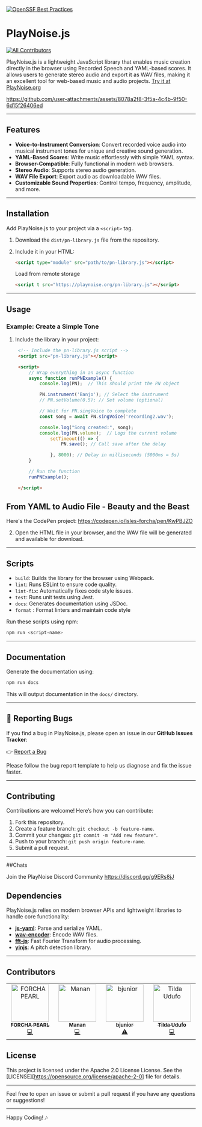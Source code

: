 [![OpenSSF Best Practices](https://www.bestpractices.dev/projects/9975/badge)](https://www.bestpractices.dev/projects/9975)

# PlayNoise.js
<!-- ALL-CONTRIBUTORS-BADGE:START - Do not remove or modify this section -->
[![All Contributors](https://img.shields.io/badge/all_contributors-4-orange.svg?style=flat-square)](#contributors-)
<!-- ALL-CONTRIBUTORS-BADGE:END -->

PlayNoise.js is a lightweight JavaScript library that enables music creation directly in the browser using Recorded Speech and YAML-based scores. It allows users to generate stereo audio and export it as WAV files, making it an excellent tool for web-based music and audio projects.
[Try it at  PlayNoise.org](https://playnoise.org/)



https://github.com/user-attachments/assets/8078a2f8-3f5a-4c4b-9f50-6d15f26406ed



---

## Features

- **Voice-to-Instrument Conversion**: Convert recorded voice audio into musical instrument tones for unique and creative sound generation.
- **YAML-Based Scores**: Write music effortlessly with simple YAML syntax.
- **Browser-Compatible**: Fully functional in modern web browsers.
- **Stereo Audio**: Supports stereo audio generation.
- **WAV File Export**: Export audio as downloadable WAV files.
- **Customizable Sound Properties**: Control tempo, frequency, amplitude, and more.

---

## Installation

Add PlayNoise.js to your project via a `<script>` tag. 

1. Download the `dist/pn-library.js` file from the repository.
2. Include it in your HTML:

   ```html
   <script type="module" src="path/to/pn-library.js"></script>
   ```
   Load from remote storage
   ```html
   <script t src="https://playnoise.org/pn-library.js"></script>
   ```

---

## Usage

### Example: Create a Simple Tone

1. Include the library in your project:

   ```html
    <!-- Include the pn-library.js script -->
    <script src="pn-library.js"></script>

    <script>
        // Wrap everything in an async function
        async function runPNExample() {
            console.log(PN);  // This should print the PN object

            PN.instrument('Banjo'); // Select the instrument
            // PN.setVolume(0.5); // Set volume (optional)

            // Wait for PN.singVoice to complete
            const song = await PN.singVoice('recording2.wav');

            console.log("Song created:", song);
            console.log(PN.volume);  // Logs the current volume
                setTimeout(() => {
                    PN.save(); // Call save after the delay

                }, 8000); // Delay in milliseconds (5000ms = 5s)
        }

        // Run the function
        runPNExample();

    </script>
   ```

## From YAML to Audio File - Beauty and the Beast 

Here's the CodePen project: https://codepen.io/isles-forcha/pen/KwPBJZO

2. Open the HTML file in your browser, and the WAV file will be generated and available for download.

---

## Scripts

- `build`: Builds the library for the browser using Webpack.
- `lint`: Runs ESLint to ensure code quality.
- `lint-fix`: Automatically fixes code style issues.
- `test`: Runs unit tests using Jest.
- `docs`: Generates documentation using JSDoc.
- `format` : Format linters and maintain code style

Run these scripts using npm:

```bash
npm run <script-name>
```

---

## Documentation

Generate the documentation using:

```bash
npm run docs
```

This will output documentation in the `docs/` directory.

---

## 🐛 Reporting Bugs

If you find a bug in PlayNoise.js, please open an issue in our **GitHub Issues Tracker**:

👉 [Report a Bug](https://github.com/PlayNoise/PlayNoise.js/issues/new?template=bug_report.md)

Please follow the bug report template to help us diagnose and fix the issue faster.

----

## Contributing

Contributions are welcome! Here’s how you can contribute:

1. Fork this repository.
2. Create a feature branch: `git checkout -b feature-name`.
3. Commit your changes: `git commit -m "Add new feature"`.
4. Push to your branch: `git push origin feature-name`.
5. Submit a pull request.

---

##Chats

Join the PlayNoise Discord Community https://discord.gg/g9ERs8jJ

## Dependencies

PlayNoise.js relies on modern browser APIs and lightweight libraries to handle core functionality:

- **[js-yaml](https://github.com/nodeca/js-yaml)**: Parse and serialize YAML.
- **[wav-encoder](https://github.com/mohayonao/wav-encoder)**: Encode WAV files.
- **[fft-js](https://github.com/dntj/jsfft)**: Fast Fourier Transform for audio processing.
- **[yinjs](https://github.com/qiuxiang/yinjs)**: A pitch detection library.

---

## Contributors


<!-- ALL-CONTRIBUTORS-LIST:START - Do not remove or modify this section -->
<!-- prettier-ignore-start -->
<!-- markdownlint-disable -->
<table>
  <tbody>
    <tr>
      <td align="center" valign="top" width="14.28%"><a href="https://www.linkedin.com/in/forcha-pearl/"><img src="https://avatars.githubusercontent.com/u/24577149?v=4?s=100" width="100px;" alt="FORCHA PEARL"/><br /><sub><b>FORCHA PEARL</b></sub></a><br /><a href="https://github.com/PlayNoise/PlayNoise.js/commits?author=Forchapeatl" title="Code">💻</a></td>
      <td align="center" valign="top" width="14.28%"><a href="https://github.com/MananPoojara"><img src="https://avatars.githubusercontent.com/u/104253184?v=4?s=100" width="100px;" alt="Manan"/><br /><sub><b>Manan</b></sub></a><br /><a href="https://github.com/PlayNoise/PlayNoise.js/commits?author=MananPoojara" title="Code">💻</a></td>
      <td align="center" valign="top" width="14.28%"><a href="https://github.com/BitmapJunior"><img src="https://avatars.githubusercontent.com/u/197013751?v=4?s=100" width="100px;" alt="bjunior"/><br /><sub><b>bjunior</b></sub></a><br /><a href="https://github.com/PlayNoise/PlayNoise.js/commits?author=BitmapJunior" title="Tests">⚠️</a></td>
      <td align="center" valign="top" width="14.28%"><a href="https://github.com/TildaDares"><img src="https://avatars.githubusercontent.com/u/63427719?v=4?s=100" width="100px;" alt="Tilda Udufo"/><br /><sub><b>Tilda Udufo</b></sub></a><br /><a href="https://github.com/PlayNoise/PlayNoise.js/commits?author=TildaDares" title="Code">💻</a></td>
    </tr>
  </tbody>
</table>

<!-- markdownlint-restore -->
<!-- prettier-ignore-end -->

<!-- ALL-CONTRIBUTORS-LIST:END -->


## License

This project is licensed under the Apache 2.0 License License. See the [LICENSE][https://opensource.org/license/apache-2-0] file for details.

---


Feel free to open an issue or submit a pull request if you have any questions or suggestions!

--- 

Happy Coding! 🎶
